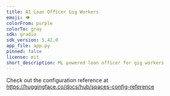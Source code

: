 ```yaml
---
title: AI Loan Officer Gig Workers
emoji: 👁
colorFrom: purple
colorTo: gray
sdk: gradio
sdk_version: 5.42.0
app_file: app.py
pinned: false
license: mit
short_description: ML powered loan officer for gig workers
---
```


Check out the configuration reference at https://huggingface.co/docs/hub/spaces-config-reference

